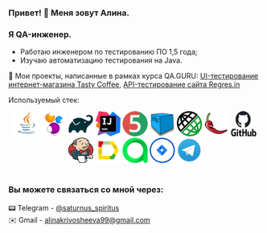 ### Привет! :space_invader:	 Меня зовут Алина.

### Я QA-инженер.
- Работаю инженером по тестированию ПО 1,5 года;
- Изучаю автоматизацию тестирования на Java.

:link: Мои проекты, написанные в рамках курса QA.GURU: <a target="_blank" href="https://github.com/dinosaturnus/final_project_tastycoffee_web">UI-тестирование интернет-магазина Tasty Coffee</a>, 
<a target="_blank" href="https://github.com/dinosaturnus/final_project_reqres.in_api">API-тестирование сайта Regres.in</a>

Используемый стек:
<div align="center">
<a href="https://www.java.com/"><img alt="Java" height="50" src="logo/Java.svg" width="50"/></a>
<a href="https://selenide.org/"><img alt="Selenide" height="50" src="logo/Selenide.png" width="50"/></a>
<a href="https://gradle.org/"><img alt="Gradle" height="50" src="logo/Gradle.png" width="50"/></a>
<a href="https://www.jetbrains.com/idea/"><img alt="InteliJ IDEA" height="50" src="logo/IntelliJ_IDEA.png" width="50"/></a>
<a href="https://junit.org/junit5/"><img alt="JUnit 5" height="50" src="logo/JUnit5.png" width="50"/></a>
<a href="https://aerokube.com/selenoid/"><img alt="Selenoid" height="50" src="logo/Selenoid.png" width="50"/></a>
<a href="https://rest-assured.io/"><img alt="RestAssured" height="50" src="logo/RestAssured.png" width="50"/></a>
<a href="https://projectlombok.org/"><img alt="Lombok" height="50" src="logo/Lombok.png" width="50"/></a>
<a href="https://github.com/"><img alt="GitHub" height="50" src="logo/GitHub.png" width="50"/></a>  
<a href="https://www.jenkins.io/"><img alt="Jenkins" height="50" src="logo/Jenkins.png" width="50"/></a>
<a href="https://github.com/allure-framework/"><img alt="Allure Report" height="50" src="logo/Allure_Report.svg" width="50"/></a>
<a href="https://qameta.io/"><img alt="Allure TestOps" height="50" src="logo/AllureTestOps.svg" width="50"/></a>
<a href="https://www.atlassian.com/software/jira"><img alt="Jira" height="50" src="logo/Jira.png" width="50"/></a>  
<a href="https://telegram.org/"><img alt="Telegram" height="50" src="logo/Telegram.png" width="50"/></a>
</div></br>

### Вы можете связаться со мной через:
:pager:	Telegram - <a target="_blank" href="https://t.me/saturnus_spiritus">@saturnus_spiritus</a>\
:envelope: Gmail - <a target="_blank" href="mailto:alinakrivosheeva99@gmail.com">alinakrivosheeva99@gmail.com</a>